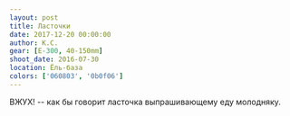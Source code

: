 ```yaml
---
layout: post
title: Ласточки
date: 2017-12-20 00:00:00
author: К.С.
gear: [E-300, 40-150mm]
shoot_date: 2016-07-30
location: Ёль-база
colors: ['060803', '0b0f06']
---
```

ВЖУХ! -- как бы говорит ласточка выпрашивающему еду молодняку.
